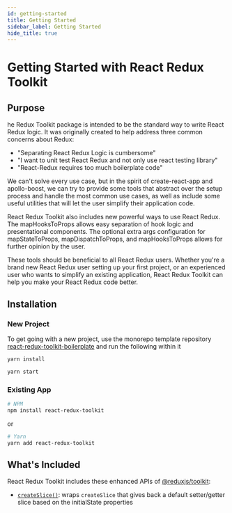 ```yaml
---
id: getting-started
title: Getting Started
sidebar_label: Getting Started
hide_title: true
---
```


# Getting Started with React Redux Toolkit

## Purpose

he Redux Toolkit package is intended to be the standard way to write React Redux logic. It was originally created to help address three common concerns about Redux:

- "Separating React Redux Logic is cumbersome"
- "I want to unit test React Redux and not only use react testing library"
- "React-Redux requires too much boilerplate code"

We can't solve every use case, but in the spirit of create-react-app and apollo-boost, we can try to provide some tools that abstract over the setup process and handle the most common use cases, as well as include some useful utilities that will let the user simplify their application code.

React Redux Toolkit also includes new powerful ways to use React Redux. The mapHooksToProps allows easy separation of hook logic and presentational components. The optional extra args configuration for mapStateToProps, mapDispatchToProps, and mapHooksToProps allows for further opinion by the user.

These tools should be beneficial to all React Redux users. Whether you're a brand new React Redux user setting up your first project, or an experienced user who wants to simplify an existing application, React Redux Toolkit can help you make your React Redux code better.

## Installation

### New Project

To get going with a new project, use the monorepo template repository [react-redux-toolkit-boilerplate](https://github.com/tquinlan1992/react-redux-toolkit-boilerplate) and run the following within it

```bash
yarn install

yarn start
```

### Existing App

```bash
# NPM
npm install react-redux-toolkit
```

or

```bash
# Yarn
yarn add react-redux-toolkit
```

## What's Included

React Redux Toolkit includes these enhanced APIs of [@reduxjs/toolkit](https://www.npmjs.com/package/@reduxjs/toolkit):

- [`createSlice()`](./api/redux/createSlice.mdx): wraps `createSlice` that gives back a default setter/getter slice based on the initialState properties
